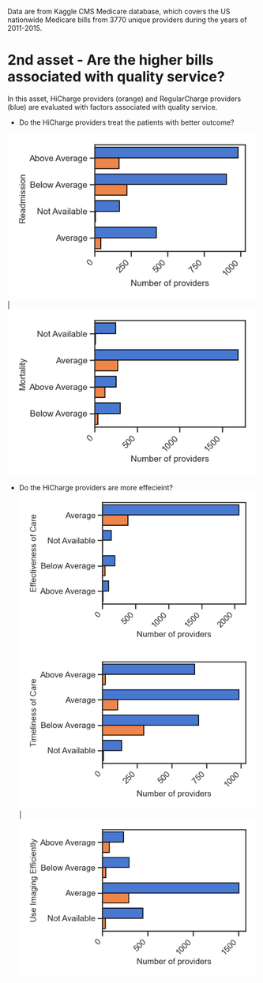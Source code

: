 Data are from Kaggle CMS Medicare database, which covers the US nationwide Medicare bills from 3770 unique providers during the years of 2011-2015. 
# 2nd asset - Are the higher bills associated with quality service? 
In this asset, HiCharge providers (orange) and RegularCharge providers (blue) are evaluated with factors associated with quality service.  
- Do the HiCharge providers treat the patients with better outcome?

![Figure2a](Readmission.png)|
![Figure2b](mortality.png)


- Do the HiCharge providers are more effecieint?
![Figure2c](EffectivenessofCare.png)
![Figure2d](Timeliness.png)|![Figure2e](EfficientUseimaging.png)
